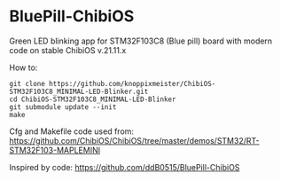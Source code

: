# BluePill-ChibiOS
Green LED blinking app for STM32F103C8 (Blue pill) board with modern code on stable ChibiOS v.21.11.x

How to:
```
git clone https://github.com/knoppixmeister/ChibiOS-STM32F103C8_MINIMAL-LED-Blinker.git
cd ChibiOS-STM32F103C8_MINIMAL-LED-Blinker
git submodule update --init
make
```

Cfg and Makefile code used from: https://github.com/ChibiOS/ChibiOS/tree/master/demos/STM32/RT-STM32F103-MAPLEMINI

Inspired by code: https://github.com/ddB0515/BluePill-ChibiOS
